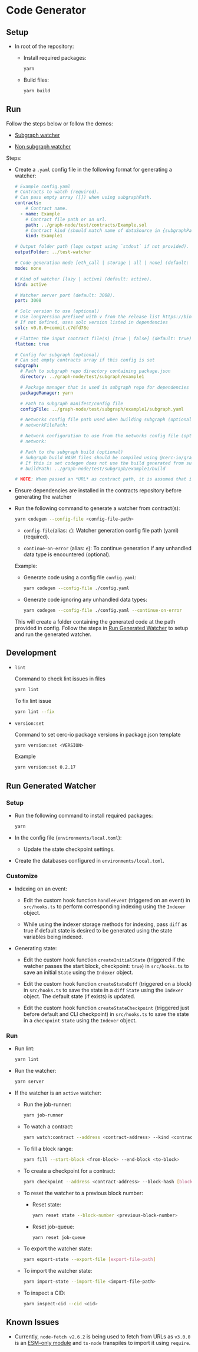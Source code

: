 # Code Generator

## Setup

* In root of the repository:

  * Install required packages:

    ```bash
    yarn
    ```

  * Build files:

    ```bash
    yarn build
    ```

## Run

Follow the steps below or follow the demos:

* [Subgraph watcher](./subgraph-demo.md)

* [Non subgraph watcher](./non-subgraph-demo.md)

Steps:

* Create a `.yaml` config file in the following format for generating a watcher:

  ```yaml
  # Example config.yaml
  # Contracts to watch (required).
  # Can pass empty array ([]) when using subgraphPath.
  contracts:
      # Contract name.
    - name: Example
      # Contract file path or an url.
      path: ../graph-node/test/contracts/Example.sol
      # Contract kind (should match name of dataSource in {subgraphPath}/subgraph.yaml if subgraphPath provided)
      kind: Example1

  # Output folder path (logs output using `stdout` if not provided).
  outputFolder: ../test-watcher

  # Code generation mode [eth_call | storage | all | none] (default: none).
  mode: none

  # Kind of watcher [lazy | active] (default: active).
  kind: active

  # Watcher server port (default: 3008).
  port: 3008

  # Solc version to use (optional)
  # Use longVersion prefixed with v from the release list https://binaries.soliditylang.org/bin/list.json
  # If not defined, uses solc version listed in dependencies
  solc: v0.8.0+commit.c7dfd78e

  # Flatten the input contract file(s) [true | false] (default: true).
  flatten: true

  # Config for subgraph (optional)
  # Can set empty contracts array if this config is set
  subgraph:
    # Path to subgraph repo directory containing package.json
    directory: ../graph-node/test/subgraph/example1

    # Package manager that is used in subgraph repo for dependencies
    packageManager: yarn

    # Path to subgraph manifest/config file
    configFile: ../graph-node/test/subgraph/example1/subgraph.yaml

    # Networks config file path used when building subgraph (optional)
    # networkFilePath:

    # Network configuration to use from the networks config file (optional)
    # network:

    # Path to the subgraph build (optional)
    # Subgraph build WASM files should be compiled using @cerc-io/graph-cli
    # If this is set codegen does not use the build generated from subgraph.directory and subgraph.configFile
    # buildPath: ../graph-node/test/subgraph/example1/build

  # NOTE: When passed an *URL* as contract path, it is assumed that it points to an already flattened contract file.
  ```

* Ensure dependencies are installed in the contracts repository before generating the watcher

* Run the following command to generate a watcher from contract(s):

  ```bash
  yarn codegen --config-file <config-file-path>
  ```

  * `config-file`(alias: `c`): Watcher generation config file path (yaml) (required).

  * `continue-on-error` (alias: `e`): To continue generation if any unhandled data type is encountered (optional).

  Example:

  * Generate code using a config file `config.yaml`:

    ```bash
    yarn codegen --config-file ./config.yaml
    ```

  * Generate code ignoring any unhandled data types:

    ```bash
    yarn codegen --config-file ./config.yaml --continue-on-error
    ```

  This will create a folder containing the generated code at the path provided in config. Follow the steps in [Run Generated Watcher](#run-generated-watcher) to setup and run the generated watcher.

## Development

* `lint`

  Command to check lint issues in files

  ```bash
  yarn lint
  ```

  To fix lint issue

  ```bash
  yarn lint --fix
  ```

* `version:set`

  Command to set cerc-io package versions in package.json template

  ```bash
  yarn version:set <VERSION>
  ```

  Example

  ```bash
  yarn version:set 0.2.17
  ```

## Run Generated Watcher

### Setup

* Run the following command to install required packages:

  ```bash
  yarn
  ```

* In the config file (`environments/local.toml`):

  * Update the state checkpoint settings.

* Create the databases configured in `environments/local.toml`.

### Customize

* Indexing on an event:

  * Edit the custom hook function `handleEvent` (triggered on an event) in `src/hooks.ts` to perform corresponding indexing using the `Indexer` object.

  * While using the indexer storage methods for indexing, pass `diff` as true if default state is desired to be generated using the state variables being indexed.

* Generating state:

  * Edit the custom hook function `createInitialState` (triggered if the watcher passes the start block, checkpoint: `true`) in `src/hooks.ts` to save an initial `State` using the `Indexer` object.

  * Edit the custom hook function `createStateDiff` (triggered on a block) in `src/hooks.ts` to save the state in a `diff` `State` using the `Indexer` object. The default state (if exists) is updated.

  * Edit the custom hook function `createStateCheckpoint` (triggered just before default and CLI checkpoint) in `src/hooks.ts` to save the state in a `checkpoint` `State` using the `Indexer` object.

### Run

* Run lint:

  ```bash
  yarn lint
  ```

* Run the watcher:

  ```bash
  yarn server
  ```

* If the watcher is an `active` watcher:

  * Run the job-runner:

    ```bash
    yarn job-runner
    ```

  * To watch a contract:

    ```bash
    yarn watch:contract --address <contract-address> --kind <contract-kind> --checkpoint <true | false> --starting-block [block-number]
    ```

  * To fill a block range:

    ```bash
    yarn fill --start-block <from-block> --end-block <to-block>
    ```

  * To create a checkpoint for a contract:

    ```bash
    yarn checkpoint --address <contract-address> --block-hash [block-hash]
    ```

  * To reset the watcher to a previous block number:

    * Reset state:

      ```bash
      yarn reset state --block-number <previous-block-number>
      ```

    * Reset job-queue:

      ```bash
      yarn reset job-queue
      ```

  * To export the watcher state:

    ```bash
    yarn export-state --export-file [export-file-path]
    ```

  * To import the watcher state:

    ```bash
    yarn import-state --import-file <import-file-path>
    ```

  * To inspect a CID:

    ```bash
    yarn inspect-cid --cid <cid>
    ```

## Known Issues

* Currently, `node-fetch v2.6.2` is being used to fetch from URLs as `v3.0.0` is an [ESM-only module](https://www.npmjs.com/package/node-fetch#loading-and-configuring-the-module) and `ts-node` transpiles to import  it using `require`.
